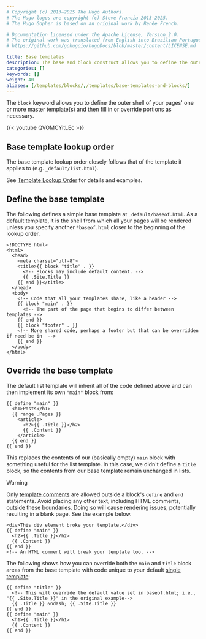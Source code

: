 ```yaml
---
# Copyright (c) 2013–2025 The Hugo Authors.
# The Hugo logos are copyright (c) Steve Francia 2013–2025.
# The Hugo Gopher is based on an original work by Renée French.

# Documentation licensed under the Apache License, Version 2.0.
# The original work was translated from English into Brazilian Portuguese.
# https://github.com/gohugoio/hugoDocs/blob/master/content/LICENSE.md

title: Base templates
description: The base and block construct allows you to define the outer shell of your master templates (i.e., the chrome of the page).
categories: []
keywords: []
weight: 40
aliases: [/templates/blocks/,/templates/base-templates-and-blocks/]
---
```


The `block` keyword allows you to define the outer shell of your pages' one or more master template(s) and then fill in or override portions as necessary.

{{< youtube QVOMCYitLEc >}}

## Base template lookup order

The base template lookup order closely follows that of the template it applies to (e.g. `_default/list.html`).

See [Template Lookup Order](/templates/lookup-order/) for details and examples.

## Define the base template

The following defines a simple base template at `_default/baseof.html`. As a default template, it is the shell from which all your pages will be rendered unless you specify another `*baseof.html` closer to the beginning of the lookup order.

```go-html-template {file="layouts/_default/baseof.html"}
<!DOCTYPE html>
<html>
  <head>
    <meta charset="utf-8">
    <title>{{ block "title" . }}
      <!-- Blocks may include default content. -->
      {{ .Site.Title }}
    {{ end }}</title>
  </head>
  <body>
    <!-- Code that all your templates share, like a header -->
    {{ block "main" . }}
      <!-- The part of the page that begins to differ between templates -->
    {{ end }}
    {{ block "footer" . }}
    <!-- More shared code, perhaps a footer but that can be overridden if need be in  -->
    {{ end }}
  </body>
</html>
```

## Override the base template

The default list template will inherit all of the code defined above and can then implement its own `"main"` block from:

```go-html-template {file="layouts/_default/list.html"}
{{ define "main" }}
  <h1>Posts</h1>
  {{ range .Pages }}
    <article>
      <h2>{{ .Title }}</h2>
      {{ .Content }}
    </article>
  {{ end }}
{{ end }}
```

This replaces the contents of our (basically empty) `main` block with something useful for the list template. In this case, we didn't define a `title` block, so the contents from our base template remain unchanged in lists.

> [!warning]
> Only [template comments] are allowed outside a block's `define` and `end` statements. Avoid placing any other text, including HTML comments, outside these boundaries. Doing so will cause rendering issues, potentially resulting in a blank page. See the example below.

```go-html-template {file="layouts/_default/do-not-do-this.html"}
<div>This div element broke your template.</div>
{{ define "main" }}
  <h2>{{ .Title }}</h2>
  {{ .Content }}
{{ end }}
<!-- An HTML comment will break your template too. -->
```

The following shows how you can override both the `main` and `title` block areas from the base template with code unique to your default [single template]:

```go-html-template {file="layouts/_default/single.html"}
{{ define "title" }}
  <!-- This will override the default value set in baseof.html; i.e., "{{ .Site.Title }}" in the original example-->
  {{ .Title }} &ndash; {{ .Site.Title }}
{{ end }}
{{ define "main" }}
  <h1>{{ .Title }}</h1>
  {{ .Content }}
{{ end }}
```

[single template]: /templates/types/#single
[template comments]: /templates/introduction/#comments
